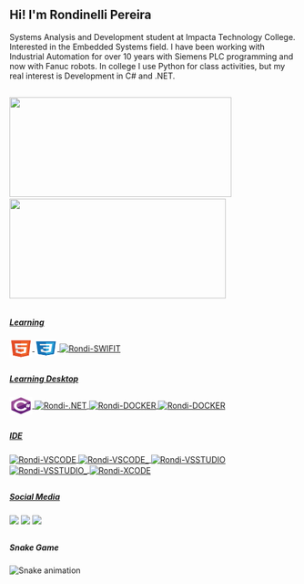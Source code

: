 ## Hi! I'm Rondinelli Pereira
Systems Analysis and Development student at Impacta Technology College.
Interested in the Embedded Systems field.
I have been working with Industrial Automation for over 10 years with Siemens PLC programming and now with Fanuc robots.
In college I use Python for class activities, but my real interest is Development in C# and .NET.
##

<div>
  <a href="https://github.com/rondinellipereira">
  <img height="175em" width="390em" src="https://github-readme-stats.vercel.app/api?username=rondinellipereira&show_icons=true&theme=dark&include_all_commits=true&count_private=true"/>
  <img height="175em" width="380em" src="https://github-readme-stats.vercel.app/api/top-langs/?username=rondinellipereira&layout=compact&langs_count=7&theme=dark"/>
</div>
  
##
  
##### Learning 
<div>  
  <img align="center" alt="Rondi-HTML" height="30" width="40" src="https://raw.githubusercontent.com/devicons/devicon/master/icons/html5/html5-original.svg">
  <img align="center" alt="Rondi-CSS" height="25" width="40" src="https://raw.githubusercontent.com/devicons/devicon/master/icons/css3/css3-original.svg">
  <img align="center" alt="Rondi-SWIFIT" height="30" width="40" src="https://cdn.jsdelivr.net/gh/devicons/devicon/icons/swift/swift-original.svg">
  <!--<img align="center" alt="Rondi-SQL" height="30" width="40" src="">-->
</div>
  
##
  
##### Learning Desktop
<div>
  <img align="center" alt="Rondi-Csharp" height="30" width="40" src="https://raw.githubusercontent.com/devicons/devicon/master/icons/csharp/csharp-original.svg">
  <img align="center" alt="Rondi-.NET" height="30" width="40" src="https://cdn.jsdelivr.net/gh/devicons/devicon/icons/dotnetcore/dotnetcore-original.svg">
  <img align="center" alt="Rondi-DOCKER" height="30" width="40" src="https://cdn.jsdelivr.net/gh/devicons/devicon/icons/docker/docker-plain-wordmark.svg">
  <img align="center" alt="Rondi-DOCKER" height="30" width="130" src="https://img.shields.io/badge/Microsoft%20SQL%20Server-CC2927?style=for-the-badge&logo=microsoft%20sql%20server&logoColor=white">
</div>
  
##
  
##### IDE
<div>
  <img align="center" alt="Rondi-VSCODE" height="30" width="40" src="https://cdn.jsdelivr.net/gh/devicons/devicon/icons/vscode/vscode-original.svg">
  <img align="center" alt="Rondi-VSCODE_" height="30" width="130" src="https://img.shields.io/badge/Visual_Studio_Code-0078D4?style=for-the-badge&logo=visual%20studio%20code&logoColor=white">
  <img align="center" alt="Rondi-VSSTUDIO" height="30" width="40" src="https://cdn.jsdelivr.net/gh/devicons/devicon/icons/visualstudio/visualstudio-plain.svg">
  <img align="center" alt="Rondi-VSSTUDIO_" height="30" width="130" src="https://img.shields.io/badge/Visual_Studio-5C2D91?style=for-the-badge&logo=visual%20studio&logoColor=white">
  <img align="center" alt="Rondi-XCODE" height="30" width="100" src="https://img.shields.io/badge/Xcode-007ACC?style=flat-square&logo=Xcode&logoColor=white">
 
 
</div>
  
##

##### Social Media
<div>  
  <a href="https://www.instagram.com/rondippereira/" target="_blank"><img src="https://img.shields.io/badge/-Instagram-%23E4405F?style=for-the-badge&logo=instagram&logoColor=white" target="_blank"></a>
  <a href="https://twitter.com/rondippereira" target="_blank"><img src="https://img.shields.io/badge/Twitter-1DA1F2?style=for-the-badge&logo=twitter&logoColor=white" target="_blank"></a>
  <a href="https://www.linkedin.com/in/rondinellipp/" target="_blank"><img src="https://img.shields.io/badge/-LinkedIn-%230077B5?style=for-the-badge&logo=linkedin&logoColor=white" target="_blank"></a> 
</div> 
  
##
  
##### Snake Game
 
![Snake animation](https://github.com/rondinellipereira/rondinellipereira/blob/output/github-contribution-grid-snake.svg)
 
##
